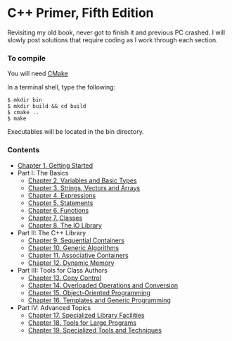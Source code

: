# C++ Primer, Fifth Edition
Revisiting my old book, never got to finish it and previous PC crashed. I will slowly post solutions that require coding as I work through each section.
### To compile
You will need [CMake](https://cmake.org)

In a terminal shell, type the following:
```
$ mkdir bin
$ mkdir build && cd build
$ cmake ..
$ make
```
Executables will be located in the bin directory.

### Contents
- [Chapter 1. Getting Started](https://github.com/wastegas/CPP-Primer/tree/main/src/ch01)
- Part I: The Basics
  - [Chapter 2. Variables and Basic Types](https://github.com/wastegas/CPP-Primer/tree/main/src/ch02)
  - [Chapter 3. Strings, Vectors and Arrays](https://github.com/wastegas/CPP-Primer/tree/main/src/ch03)
  - [Chapter 4. Expressions](https://github.com/wastegas/CPP-Primer/tree/main/src/ch04)
  - [Chapter 5. Statements](https://github.com/wastegas/CPP-Primer/tree/main/src/ch05)
  - [Chapter 6. Functions](https://github.com/wastegas/CPP-Primer/tree/main/src/ch06)
  - [Chapter 7. Classes](https://github.com/wastegas/CPP-Primer/tree/main/src/ch07)
  - [Chapter 8. The IO Library](https://github.com/wastegas/CPP-Primer/tree/main/src/ch08)
- Part II: The C++ Library
  - [Chapter 9. Sequential Containers](https://github.com/wastegas/CPP-Primer/tree/main/src/ch09)
  - [Chapter 10. Generic Algorithms](https://github.com/wastegas/CPP-Primer/tree/main/src/ch10)
  - [Chapter 11. Associative Containers](https://github.com/wastegas/CPP-Primer/tree/main/src/ch11)
  - [Chapter 12. Dynamic Memory](https://github.com/wastegas/CPP-Primer/tree/main/src/ch12)
- Part III: Tools for Class Authors
  - [Chapter 13. Copy Control](https://github.com/wastegas/CPP-Primer/tree/main/src/ch13)
  - [Chapter 14. Overloaded Operations and Conversion](https://github.com/wastegas/CPP-Primer/tree/main/src/ch14)
  - [Chapter 15. Object-Oriented Programming](https://github.com/wastegas/CPP-Primer/tree/main/src/ch15)
  - [Chapter 16. Templates and Generic Programming](https://github.com/wastegas/CPP-Primer/tree/main/src/ch16)
- Part IV: Advanced Topics
  - [Chapter 17. Specialized Library Facilities](https://github.com/wastegas/CPP-Primer/tree/main/src/ch17)
  - [Chapter 18. Tools for Large Programs](https://github.com/wastegas/CPP-Primer/tree/main/src/ch18)
  - [Chapter 19. Specialized Tools and Techniques](https://github.com/wastegas/CPP-Primer/tree/main/src/ch19)
